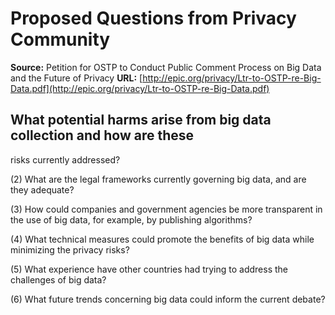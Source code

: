 # Proposed Questions from Privacy Community

**Source:** Petition for OSTP to Conduct Public Comment Process on Big Data and the Future of Privacy 
**URL:** [http://epic.org/privacy/Ltr-to-OSTP-re-Big-Data.pdf](http://epic.org/privacy/Ltr-to-OSTP-re-Big-Data.pdf)

## What potential harms arise from big data collection and how are these 
risks currently addressed? 
 
(2) What are the legal frameworks currently governing big data, and are 
they adequate? 
 
(3) How could companies and government agencies be more transparent in 
the use of big data, for example, by publishing algorithms? 
 
(4) What technical measures could promote the benefits of big data while 
minimizing the privacy risks? 
 
(5) What experience have other countries had trying to address the 
challenges of big data? 
 
(6) What future trends concerning big data could inform the current 
debate? 
